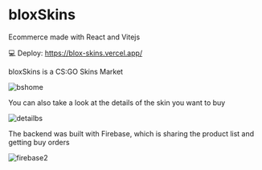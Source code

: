 # bloxSkins

Ecommerce made with React and Vitejs

💻 Deploy: https://blox-skins.vercel.app/

bloxSkins is a CS:GO Skins Market

![bshome](https://user-images.githubusercontent.com/109543824/224133372-e7da420d-a71d-413e-a962-9783c87c9a7c.png)


You can also take a look at the details of the skin you want to buy

![detailbs](https://user-images.githubusercontent.com/109543824/224137747-89b4c8c4-7030-4d35-b280-62714141f291.png)


The backend was built with Firebase, which is sharing the product list and getting buy orders

![firebase2](https://user-images.githubusercontent.com/109543824/224142619-76e43569-a5ef-4f31-9636-08ce1dcf0cff.png)
